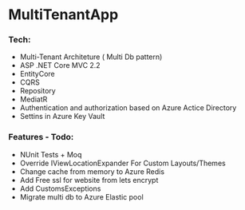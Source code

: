 # MultiTenantApp
### Tech:
- Multi-Tenant Architeture ( Multi Db pattern)
- ASP .NET Core MVC  2.2
- EntityCore
- CQRS 
- Repository
- MediatR
- Authentication and authorization based on Azure Actice Directory
- Settins in Azure Key Vault


### Features - Todo:
 - NUnit Tests + Moq 
 - Override IViewLocationExpander For Custom Layouts/Themes
 - Change cache from memory to Azure Redis
 - Add Free ssl for website from lets encrypt
 - Add CustomsExceptions
 - Migrate multi db to Azure Elastic pool
